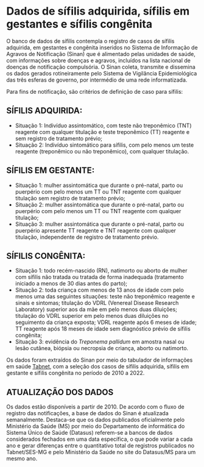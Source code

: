 # Dados de sífilis adquirida, sífilis em gestantes e sífilis congênita

O banco de dados de sífilis contempla o registro de casos de sífilis adquirida, em gestantes e congênita inseridos no Sistema de Informação de Agravos de Notificação (Sinan) que é alimentado pelas unidades de saúde, com informações sobre doenças e agravos, incluídos na lista nacional de doenças de notificação compulsória. O Sinan coleta, transmite e dissemina os dados gerados rotineiramente pelo Sistema de Vigilância Epidemiológica das três esferas de governo, por intermédio de uma rede informatizada.

Para fins de notificação, são critérios de definição de caso para sífilis:

## SÍFILIS ADQUIRIDA: 

* Situação 1: Indivíduo assintomático, com teste não treponêmico (TNT) reagente com qualquer titulação e teste treponêmico (TT) reagente e sem registro de tratamento prévio;
* Situação 2: Indivíduo sintomático para sífilis, com pelo menos um teste reagente (treponêmico ou não treponêmico), com qualquer titulação.

## SÍFILIS EM GESTANTE:

* Situação 1: mulher assintomática que durante o pré-natal, parto ou puerpério com pelo menos um TT ou TNT reagente com qualquer titulação sem registro de tratamento prévio;
* Situação 2: mulher assintomática que durante o pré-natal, parto ou puerpério com pelo menos um TT ou TNT reagente com qualquer titulação; 
* Situação 3: mulher assintomática que durante o pré-natal, parto ou puerpério apresente TT reagente e TNT reagente com qualquer titulação, independente de registro de tratamento prévio.

## SÍFILIS CONGÊNITA:

* Situação 1: todo recém-nascido (RN), natimorto ou aborto de mulher com sífilis não tratada ou tratada de forma inadequada (tratamento iniciado a menos de 30 dias antes do parto); 
* Situação 2: toda criança com menos de 13 anos de idade com pelo menos uma das seguintes situações: teste não treponêmico reagente e sinais e sintomas; titulação do VDRL (Venereal Disease Research Laboratory) superior aos da mãe em pelo menos duas diluições; titulação do VDRL superior em pelo menos duas diluições no seguimento da criança exposta; VDRL reagente após 6 meses de idade; TT reagente após 18 meses de idade sem diagnóstico prévio de sífilis congênita; 
* Situação 3: evidência do _Treponema pallidum_ em amostra nasal ou lesão cutânea, biópsia ou necropsia de criança, aborto ou natimorto.

Os dados foram extraídos do Sinan por meio do tabulador de informações em saúde [Tabnet](http://vigilancia.saude.mg.gov.br/index.php/informacoes-de-saude/informacoes-de-saude-tabnet-mg/), com a seleção dos casos de sífilis adquirida, sífilis em gestante e sífilis congênita no período de 2010 a 2022.

## ATUALIZAÇÃO DOS DADOS

Os dados estão disponíveis a partir de 2010. De acordo com o fluxo de registro das notificações, a base de dados do Sinan é atualizada semanalmente. Destaca-se que os dados publicados oficialmente pelo Ministério da Saúde (MS) por meio do Departamento de informática do Sistema Único de Saúde (Datasus) referem-se a bancos de dados considerados fechados em uma data específica, o que pode variar a cada ano e gerar diferenças entre o quantitativo total de registros publicados no Tabnet/SES-MG e pelo Ministério da Saúde no site do Datasus/MS para um mesmo ano.
